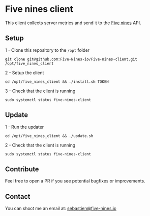 # Five nines client

This client collects server metrics and send it to the [Five nines](https://five-nines.io) API.

## Setup

1 - Clone this repository to the `/opt` folder
```
git clone git@github.com:Five-Nines-io/Five-nines-client.git /opt/five_nines_client
```

2 - Setup the client
```
cd /opt/five_nines_client && ./install.sh TOKEN
```

3 - Check that the client is running
```
sudo systemctl status five-nines-client
```

## Update

1 - Run the updater
```
cd /opt/five_nines_client && ./update.sh
```

2 - Check that the client is running
```
sudo systemctl status five-nines-client
```

## Contribute

Feel free to open a PR if you see potential bugfixes or improvements.

## Contact

You can shoot me an email at: [sebastien@five-nines.io](mailto:sebastien@five-nines.io)
